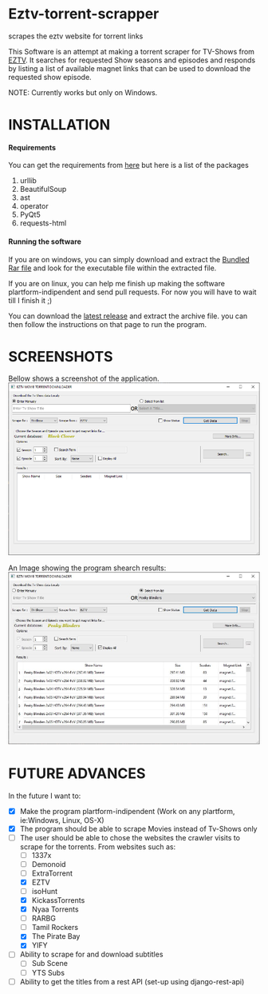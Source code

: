 # Eztv-torrent-scrapper
scrapes the eztv website for torrent links

This Software is an attempt at making a torrent scraper for TV-Shows from [EZTV](https://eztv.io/).
It searches for requested Show seasons and episodes and responds by listing a list of available magnet links
that can be used to download the requested show episode.

NOTE: Currently works but only on Windows.

# INSTALLATION
#### Requirements
You can get the requirements from [here](/Dependancies/List.txt) but here is a list of the packages
1. urllib
2. BeautifulSoup
3. ast
4. operator
5. PyQt5
6. requests-html

#### Running the software
If you are on windows, you can simply download and extract the [Bundled Rar file](https://github.com/ayieko168/Eztv-torrent-scrapper/raw/master/BUNDLED/BUNDLED.rar) and 
look for the executable file within the extracted file.

If you are on linux, you can help me finish up making the software plartform-indipendent and send pull requests.
For now you will have to wait till I finish it ;)

You can download the [latest release](https://github.com/ayieko168/Eztv-torrent-scrapper/releases/latest) and extract the archive file. you can then follow the instructions on that page to run the program.

# SCREENSHOTS
 Bellow shows a screenshot of the application.
 ![GitHub Logo](/Screenshots/Frontend-Inactive.png)

 An Image showing the program shearch results:
 ![Active Image](/Screenshots/Search-Example.JPG)

# FUTURE ADVANCES
In the future I want to:
- [x] Make the program plartform-indipendent (Work on any plartform, ie:Windows, Linux, OS-X)
- [x] The program should be able to scrape Movies instead of Tv-Shows only
- [ ] The user should be able to chose the websites the crawler visits to scrape for the torrents. From websites such as:
    - [ ] 1337x
    - [ ] Demonoid
    - [ ] ExtraTorrent
    - [x] EZTV
    - [ ] isoHunt
    - [x] KickassTorrents
    - [x] Nyaa Torrents
    - [ ] RARBG
    - [ ] Tamil Rockers 
    - [x] The Pirate Bay 
    - [x] YIFY
    
- [ ] Ability to scrape for and download subtitles
  - [ ] Sub Scene
  - [ ] YTS Subs
- [ ] Ability to get the titles from a rest API (set-up using django-rest-api)

